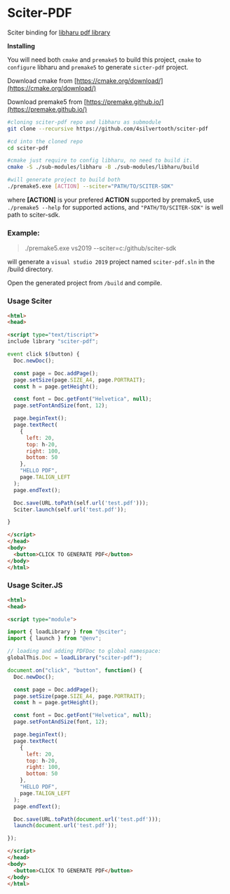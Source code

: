 # Sciter-PDF

Sciter binding for [libharu pdf library](https://github.com/libharu/libharu)

**Installing**

You will need both `cmake` and `premake5` to build this project, `cmake` to `configure` libharu and `premake5` to generate `sicter-pdf` project. 

Download cmake from [https://cmake.org/download/](https://cmake.org/download/)

Download premake5 from [https://premake.github.io/](https://premake.github.io/)

```sh
#cloning sciter-pdf repo and libharu as submodule
git clone --recursive https://github.com/4silvertooth/sciter-pdf

#cd into the cloned repo
cd sciter-pdf

#cmake just require to config libharu, no need to build it.
cmake -S ./sub-modules/libharu -B ./sub-modules/libharu/build

#will generate project to build both
./premake5.exe [ACTION] --sciter="PATH/TO/SCITER-SDK"
```
where **[ACTION]** is your prefered **ACTION** supported by premake5, use `./premake5 --help` for supported actions, and `"PATH/TO/SCITER-SDK"` is well path to sciter-sdk.

### Example:
> ./premake5.exe vs2019 --sciter=c:/github/sciter-sdk

will generate a `visual studio 2019` project named `sciter-pdf.sln` in the /build directory.

Open the generated project from `/build` and compile.

### Usage Sciter

```html
<html>
<head>

<script type="text/tiscript">
include library "sciter-pdf";

event click $(button) {
  Doc.newDoc();

  const page = Doc.addPage();
  page.setSize(page.SIZE_A4, page.PORTRAIT);
  const h = page.getHeight();

  const font = Doc.getFont("Helvetica", null);
  page.setFontAndSize(font, 12);

  page.beginText();
  page.textRect(
    {
      left: 20, 
      top: h-20, 
      right: 100, 
      bottom: 50
    }, 
    "HELLO PDF", 
    page.TALIGN_LEFT
  );
  page.endText();

  Doc.save(URL.toPath(self.url('test.pdf')));
  Sciter.launch(self.url('test.pdf'));

}

</script>
</head>
<body>
  <button>CLICK TO GENERATE PDF</button>
</body>
</html>
```

### Usage Sciter.JS

```html
<html>
<head>

<script type="module">

import { loadLibrary } from "@sciter";
import { launch } from "@env";

// loading and adding PDFDoc to global namespace: 
globalThis.Doc = loadLibrary("sciter-pdf");

document.on("click", "button", function() {
  Doc.newDoc();

  const page = Doc.addPage();
  page.setSize(page.SIZE_A4, page.PORTRAIT);
  const h = page.getHeight();

  const font = Doc.getFont("Helvetica", null);
  page.setFontAndSize(font, 12);

  page.beginText();
  page.textRect(
    {
      left: 20, 
      top: h-20, 
      right: 100, 
      bottom: 50
    }, 
    "HELLO PDF", 
    page.TALIGN_LEFT
  );
  page.endText();

  Doc.save(URL.toPath(document.url('test.pdf')));
  launch(document.url('test.pdf'));

});

</script>
</head>
<body>
  <button>CLICK TO GENERATE PDF</button>
</body>
</html>
```